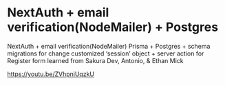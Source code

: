 # NextAuth + email verification(NodeMailer) + Postgres

NextAuth + email verification(NodeMailer)
Prisma + Postgres + schema migrations for change
customized ‘session’ object + server action for Register form
learned from Sakura Dev, Antonio, & Ethan Mick

https://youtu.be/ZVhpniUqzkU
